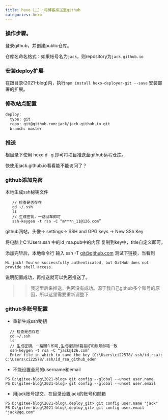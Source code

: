 ```yaml
---
title: hexo（二）:将博客推送至github
categories: hexo
---
```



### 操作步骤。

 登录github，并创建public仓库。
 
 仓库名命名格式：如果帐号名为`jack`，则repository为`jack.github.io`
 
### 安装deploy扩展

在跟目录(2021-blog)内，执行`npm install hexo-deployer-git --save` 安装部署的扩展。

### 修改站点配置

```xml
deploy:
  type: git
  repo: git@github.com:jack/jack.github.io.git
  branch: master
```

<!-- more -->

### 推送

 根目录下使用 hexo d -g 即可将项目推送至github远程仓库。
	
 快使用jack.github.io看看能不能访问了？

### github添加免密

 本地生成ssh秘钥文件

 ```
	// 检查是否存在
	cd ~/.ssh
	ls
	// 生成密钥，一路回车即可
	ssh-keygen -t rsa -C “m***n_11@126.com” 
 ```
 
 github网站，头像-> settings-> SSH and GPG keys -> New SSh Key 
 
 将电脑上C:\Users\.ssh 中的id_rsa.pub中的内容 复制到key中，title自定义即可。
 
 添加完毕后，本地命令行 输入 ssh -T git@github.com 测试下链接，当看到
 
 `Hi jack! You've successfully authenticated, but GitHub does not provide shell access.`
 
 说明配置成功，再推送就可以免密推送了。
 
 >> 我这里后来推送，免密没有成功。源于我自己github多个账号的原因，所以这里需要重新调整下

### github多账号配置

 + 重新生成ssh秘钥
 
  ```
	// 检查是否存在
	cd ~/.ssh
	ls
	// 生成密钥，一路回车即可,生成秘钥邮箱最好和账号邮箱一致
	ssh-keygen -t rsa -C “jack@126.com” 
	Enter file in which to save the key (C:\Users\ci22578/.ssh/id_rsa): C:\Users\ci22578/.ssh/id_rsa_github_eden
 ```
 
 + 不能设置全局的username和email
 
 ```
 PS D:\gitee-blog\2021-blog> git config --global --unset user.name
 PS D:\gitee-blog\2021-blog> git config --global --unset user.email
 ```
 
 + 用jack账号提交，在目录设置jack的账号和邮箱
 
 ```
 PS D:\gitee-blog\2021-blog\.deploy_git> git config user.name "jack"
 PS D:\gitee-blog\2021-blog\.deploy_git> git config user.email "jack@qq.com"
 ```
